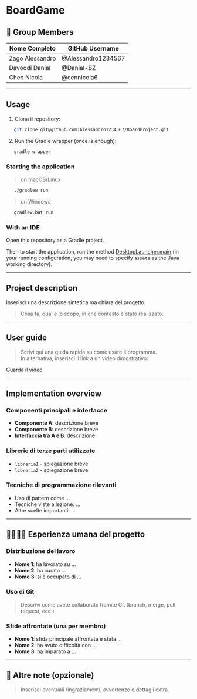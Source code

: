 # BoardGame

## 👥 Group Members

| Nome Completo      | GitHub Username    |
|--------------------|--------------------|
| Zago Alessandro     | @Alessandro1234567   |
| Davoodi Danial     | @Danial-BZ   |
| Chen Nicola     | @cennicola6   |

---

## Usage

1. Clona il repository:
```bash
   git clone git@github.com:Alessandro1234567/BoardProject.git
   ```
2. Run the Gradle wrapper (once is enough):
```bash
   gradle wrapper
   ```
### Starting the application
> on macOS/Linux
```bash
   ./gradlew run
   ```
> on Windows
```bash
   gradlew.bat run
   ```
### With an IDE

Open this repository as a Gradle project.

Then to start the application, run the method [DesktopLauncher.main](https://github.com/Alessandro1234567/BoardProject/blob/main/desktop/src/it/unibz/inf/pp/clash/DesktopLauncher.java) (in your running configuration, you may need to specify `assets` as the Java working directory).

---

## Project description

 Inserisci una descrizione sintetica ma chiara del progetto.  
> Cosa fa, qual è lo scopo, in che contesto è stato realizzato.

---

## User guide

> Scrivi qui una guida rapida su come usare il programma.  
> In alternativa, inserisci il link a un video dimostrativo:

[Guarda il video](https://link-al-video.com)

---

## Implementation overview

### Componenti principali e interfacce

- **Componente A**: descrizione breve
- **Componente B**: descrizione breve
- **Interfaccia tra A e B**: descrizione

### Librerie di terze parti utilizzate

- `libreria1` - spiegazione breve
- `libreria2` - spiegazione breve

### Tecniche di programmazione rilevanti

- Uso di pattern come ...
- Tecniche viste a lezione: ...
- Altre scelte importanti: ...

---

## 👨‍👩‍👧‍👦 Esperienza umana del progetto

### Distribuzione del lavoro

- **Nome 1**: ha lavorato su ...
- **Nome 2**: ha curato ...
- **Nome 3**: si è occupato di ...

### Uso di Git

> Descrivi come avete collaborato tramite Git (branch, merge, pull request, ecc.)

### Sfide affrontate (una per membro)

- **Nome 1**: sfida principale affrontata è stata ...
- **Nome 2**: ha avuto difficoltà con ...
- **Nome 3**: ha imparato a ...

---

## 📎 Altre note (opzionale)

> Inserisci eventuali ringraziamenti, avvertenze o dettagli extra.
